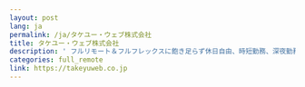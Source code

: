 ```yaml
---
layout: post
lang: ja
permalink: /ja/タケユー・ウェブ株式会社
title: タケユー・ウェブ株式会社
description: ' フルリモート＆フルフレックスに飽き足らず休日自由、時短勤務、深夜勤務だって OK。自由に働く環境づくりに全力の Web サービス受託会社。 '
categories: full_remote
link: https://takeyuweb.co.jp
---
```

